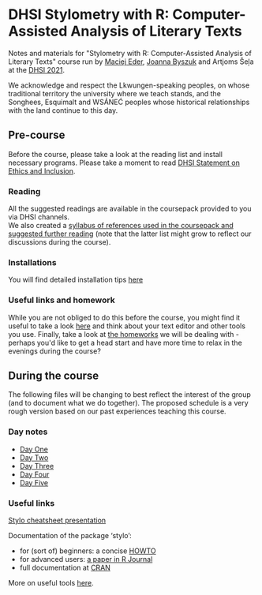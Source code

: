 # DHSI Stylometry with R: Computer-Assisted Analysis of Literary Texts

Notes and materials for "Stylometry with R: Computer-Assisted Analysis of Literary Texts" course run by [Maciej Eder](http://maciejeder.org/), [Joanna Byszuk](https://joannaby.github.io/) and Artjoms Šeļa at the [DHSI 2021](http://www.dhsi.org).  

We acknowledge and respect the Lkwungen-speaking peoples, on whose traditional territory the university where we teach stands, and the Songhees, Esquimalt and WSÁNEĆ peoples whose historical relationships with the land continue to this day.  

## Pre-course
Before the course, please take a look at the reading list and install necessary programs. Please take a moment to read [DHSI Statement on Ethics and Inclusion](http://www.dhsi.org/events.php#ethics+inclusion).
  
### Reading  
All the suggested readings are available in the coursepack provided to you via DHSI channels.   
We also created a [syllabus of references used in the coursepack and suggested further reading](https://github.com/JoannaBy/DHSI2021-Stylometry/blob/master/before_the_course/reading.md) (note that the latter list might grow to reflect our discussions during the course).  
  
### Installations
You will find detailed installation tips [here](https://github.com/JoannaBy/DHSI2021-Stylometry/blob/master/before_the_course/installations.md)  

### Useful links and homework
While you are not obliged to do this before the course, you might find it useful to take a look [here](https://github.com/JoannaBy/DHSI2021-Stylometry/blob/master/before_the_course/useful_tools.md) and think about your text editor and other tools you use. Finally, take a look at [the homeworks](https://github.com/JoannaBy/DHSI2021-Stylometry/blob/master/before_the_course/homeworks.md) we will be dealing with - perhaps you'd like to get a head start and have more time to relax in the evenings during the course?  

## During the course
The following files will be changing to best reflect the interest of the group (and to document what we do together). The proposed schedule is a very rough version based on our past experiences teaching this course.  

### Day notes
* [Day One](https://github.com/JoannaBy/DHSI2021-Stylometry/blob/master/daily_notes/14th_June.md)  
* [Day Two](https://github.com/JoannaBy/DHSI2021-Stylometry/blob/master/daily_notes/15th_June.md)  
* [Day Three](https://github.com/JoannaBy/DHSI2021-Stylometry/blob/master/daily_notes/16th_June.md)  
* [Day Four](https://github.com/JoannaBy/DHSI2021-Stylometry/blob/master/daily_notes/17th_June.md)  
* [Day Five](https://github.com/JoannaBy/DHSI2021-Stylometry/blob/master/daily_notes/18th_June.md)  

### Useful links
[Stylo cheatsheet presentation](https://github.com/JoannaBy/stylo_nutshell)  
  
Documentation of the package ‘stylo’:
* for (sort of) beginners: a concise [HOWTO](https://sites.google.com/site/computationalstylistics/stylo/stylo_howto.pdf)  
* for advanced users: [a paper in R Journal](https://journal.r-project.org/archive/2016/RJ-2016-007/RJ-2016-007.pdf)  
* full documentation at [CRAN](https://cran.r-project.org/web/packages/stylo/stylo.pdf)   
  
More on useful tools [here](https://github.com/JoannaBy/DHSI2021-Stylometry/blob/master/before_the_course/useful_tools.md). 
